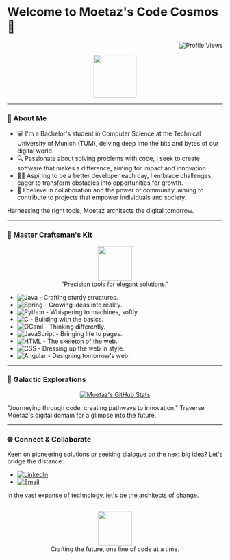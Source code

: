 # Welcome to Moetaz's Code Cosmos 🌌

<p align="right">
  <img src="https://komarev.com/ghpvc/?username=MoetazKhelil&color=blueviolet&style=flat-square" alt="Profile Views"/>
</p>

<div align="center">
  <img src="https://media.giphy.com/media/hvRJCLFzcasrR4ia7z/giphy.gif" width="100">
</div>

---

### 🚀 About Me

- 💻 I'm a Bachelor's student in Computer Science at the Technical University of Munich (TUM), delving deep into the bits and bytes of our digital world.
- 🔍 Passionate about solving problems with code, I seek to create software that makes a difference, aiming for impact and innovation.
- 👨‍💻 Aspiring to be a better developer each day, I embrace challenges, eager to transform obstacles into opportunities for growth.
- 🤝 I believe in collaboration and the power of community, aiming to contribute to projects that empower individuals and society.

Harnessing the right tools, Moetaz architects the digital tomorrow.

---

### 🧰 Master Craftsman's Kit

<p align="center">
  <img src="https://media.giphy.com/media/SWoSkN6DxTszqIKEqv/giphy.gif" width="80"> 
  <br>"Precision tools for elegant solutions."
</p>

- ![Java](https://img.shields.io/badge/-Java-05122A?style=flat&logo=Java&logoColor=FFA518) - Crafting sturdy structures.
- ![Spring](https://img.shields.io/badge/-Spring-05122A?style=flat&logo=spring&logoColor=6DB33F) - Growing ideas into reality.
- ![Python](https://img.shields.io/badge/-Python-05122A?style=flat&logo=Python&logoColor=3776AB) - Whispering to machines, softly.
- ![C](https://img.shields.io/badge/-C-05122A?style=flat&logo=C&logoColor=A8B9CC) - Building with the basics.
- ![OCaml](https://img.shields.io/badge/-OCaml-05122A?style=flat&logo=OCaml&logoColor=EC6813) - Thinking differently.
- ![JavaScript](https://img.shields.io/badge/-JavaScript-05122A?style=flat&logo=JavaScript&logoColor=F7DF1E) - Bringing life to pages.
- ![HTML](https://img.shields.io/badge/-HTML-05122A?style=flat&logo=HTML5&logoColor=E34F26) - The skeleton of the web.
- ![CSS](https://img.shields.io/badge/-CSS-05122A?style=flat&logo=CSS3&logoColor=1572B6) - Dressing up the web in style.
- ![Angular](https://img.shields.io/badge/-Angular-05122A?style=flat&logo=Angular&logoColor=DD0031) - Designing tomorrow's web.

---

### 🔭 Galactic Explorations

<div align="center">
  <a href="https://github-readme-stats.vercel.app/api?username=MoetazKhelil&show_icons=true&theme=vision-friendly-dark">
    <img src="https://github-readme-stats.vercel.app/api?username=MoetazKhelil&show_icons=true&theme=vision-friendly-dark" alt="Moetaz's GitHub Stats"/>
  </a>
</div>

"Journeying through code, creating pathways to innovation." Traverse Moetaz's digital domain for a glimpse into the future.

---

### 🌐 Connect & Collaborate

Keen on pioneering solutions or seeking dialogue on the next big idea? Let's bridge the distance:

- [![LinkedIn](https://img.shields.io/badge/LinkedIn-%230077B5.svg?style=for-the-badge&logo=linkedin&logoColor=white)](https://www.linkedin.com/in/moetaz-khelil-8a05b721b/)
- [![Email](https://img.shields.io/badge/Email-%23D14836.svg?style=for-the-badge&logo=gmail&logoColor=white)](mailto:moetazkhelil@yahoo.com)

In the vast expanse of technology, let's be the architects of change.

---

<p align="center">
  <img src="https://media.giphy.com/media/3ohzdYJK1wAdPWVk88/giphy.gif" width="80"> <br>
  Crafting the future, one line of code at a time.
</p>
